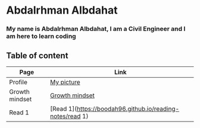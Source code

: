 # Abdalrhman Albdahat 
### My name is Abdalrhman Albdahat, I am a Civil Engineer and I am here to learn coding
## Table of content
Page | Link 
------------ | -------------
Profile | [My picture](https://scontent.famm3-3.fna.fbcdn.net/v/t1.0-9/116372729_3095225883931312_4659706694933672408_n.jpg?_nc_cat=108&ccb=2&_nc_sid=730e14&_nc_eui2=AeFWt4WnAudleKzoVxKGmHFze1cM2upEwu17Vwza6kTC7QPDqbRQeAcGgFyFw_Cq0XLX9Y84VY0cUsFUAN5qfmb6&_nc_ohc=CGSn3wgX17EAX-hoJIY&_nc_ht=scontent.famm3-3.fna&oh=1dc471deb4b8055d92813043978b0dad&oe=60055453)
Growth mindset | [Growth mindset](https://boodah96.github.io/reading-notes/)
Read 1 |  [Read 1](https://boodah96.github.io/reading-notes/read 1)
